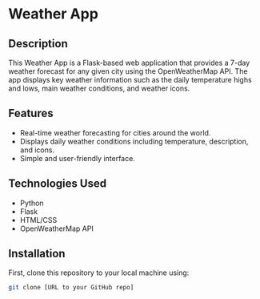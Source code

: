 # Weather App

## Description
This Weather App is a Flask-based web application that provides a 7-day weather forecast for any given city using the OpenWeatherMap API. The app displays key weather information such as the daily temperature highs and lows, main weather conditions, and weather icons.

## Features
- Real-time weather forecasting for cities around the world.
- Displays daily weather conditions including temperature, description, and icons.
- Simple and user-friendly interface.

## Technologies Used
- Python
- Flask
- HTML/CSS
- OpenWeatherMap API

## Installation
First, clone this repository to your local machine using:
```bash
git clone [URL to your GitHub repo]
